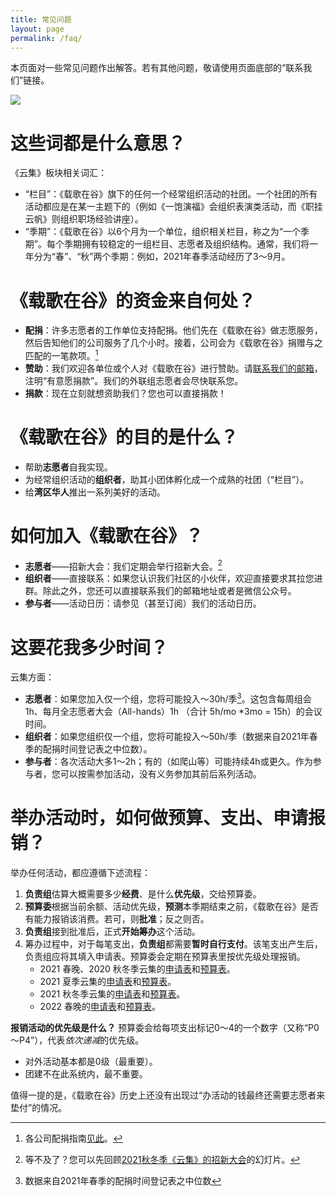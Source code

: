 ```yaml
---
title: 常见问题
layout: page
permalink: /faq/
---
```

本页面对一些常见问题作出解答。若有其他问题，敬请使用页面底部的“联系我们”链接。

![](https://tva1.sinaimg.cn/large/008i3skNgy1gwt84eb0gwj31ys0toac3.jpg)

# 这些词都是什么意思？
《云集》板块相关词汇：
- “栏目”：《载歌在谷》旗下的任何一个经常组织活动的社团。一个社团的所有活动都应是在某一主题下的（例如《一饱演福》会组织表演类活动，而《职挂云帆》则组织职场经验讲座）。
- “季期”：《载歌在谷》以6个月为一个单位，组织相关栏目，称之为“一个季期”。每个季期拥有较稳定的一组栏目、志愿者及组织结构。通常，我们将一年分为“春”、“秋”两个季期：例如，2021年春季活动经历了3～9月。

# 《载歌在谷》的资金来自何处？

- **配捐**：许多志愿者的工作单位支持配捐。他们先在《载歌在谷》做志愿服务，然后告知他们的公司服务了几个小时。接着，公司会为《载歌在谷》捐赠与之匹配的一笔款项。[^1]
- **赞助**：我们欢迎各单位或个人对《载歌在谷》进行赞助。请[联系我们的邮箱](mailto:contact-us@zgzg.io)，注明“有意愿捐款”。我们的外联组志愿者会尽快联系您。
- **捐款**：现在立刻就想资助我们？您也可以直接捐款！

# 《载歌在谷》的目的是什么？

- 帮助**志愿者**自我实现。
- 为经常组织活动的**组织者**，助其小团体孵化成一个成熟的社团（“栏目”）。
- 给**湾区华人**推出一系列美好的活动。

# 如何加入《载歌在谷》？

- **志愿者**——招新大会：我们定期会举行招新大会。[^3]
- **组织者**——直接联系：如果您认识我们社区的小伙伴，欢迎直接要求其拉您进群。除此之外，您还可以直接联系我们的邮箱地址或者是微信公众号。
- **参与者**——活动日历：请参见（甚至订阅）我们的活动日历。

# 这要花我多少时间？
云集方面：
- **志愿者**：如果您加入仅一个组，您将可能投入～30h/季[^2]。这包含每周组会 1h、每月全志愿者大会（All-hands）1h （合计 5h/mo *3mo = 15h）的会议时间。
- **组织者**：如果您组织仅一个组，您将可能投入～50h/季（数据来自2021年春季的配捐时间登记表之中位数）。
- **参与者**：各次活动大多1～2h；有的（如爬山等）可能持续4h或更久。作为参与者，您可以按需参加活动，没有义务参加其前后系列活动。

# 举办活动时，如何做预算、支出、申请报销？

举办任何活动，都应遵循下述流程：

1. **负责组**估算大概需要多少**经费**、是什么**优先级**，交给预算委。
2. **预算委**根据当前余额、活动优先级，**预测**本季期结束之前，《载歌在谷》是否有能力报销该消费。若可，则**批准**；反之则否。
3. **负责组**接到批准后，正式**开始筹办**这个活动。
4. 筹办过程中，对于每笔支出，**负责组**都需要**暂时自行支付**。该笔支出产生后，负责组应将其填入申请表。预算委会定期在预算表里按优先级处理报销。
   * 2021 春晚、2020 秋冬季云集的[申请表](https://zgzg.link/2021-reimbursement-form)和[预算表](https://zgzg.link/2021-budget)。
   * 2021 夏季云集的[申请表](https://zgzg.link/2021s-reimbursement-form)和[预算表](https://zgzg.link/2021s-budget)。
   * 2021 秋冬季云集的[申请表](https://zgzg.link/2021f-reimbursement-form)和[预算表](https://zgzg.link/2021f-budget)。
   * 2022 春晚的[申请表](https://zgzg.link/2022-reimbursement-form)和[预算表](https://zgzg.link/2022-budget)。

**报销活动的优先级是什么？** 预算委会给每项支出标记0～4的一个数字（又称“P0～P4”），代表*依次递减*的优先级。

* 对外活动基本都是0级（最重要）。
* 团建不在此系统内，最不重要。

值得一提的是，《载歌在谷》历史上还没有出现过“办活动的钱最终还需要志愿者来垫付”的情况。

[^1]: 各公司配捐指南[见此](https://zgzg.link/log-instruction)。
[^2]: 数据来自2021年春季的配捐时间登记表之中位数
[^3]: 等不及了？您可以先回顾[2021秋冬季《云集》的招新大会](https://zgzg.link/2021f-allhands)的幻灯片。
